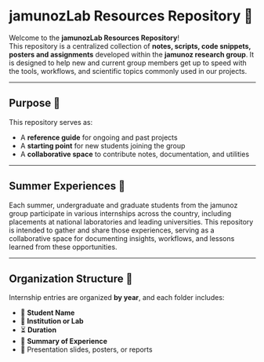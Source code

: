 # jamunozLab Resources Repository 🧪

Welcome to the **jamunozLab Resources Repository**!  
This repository is a centralized collection of **notes, scripts, code snippets, posters and assignments** developed within the **jamunoz research group**. It is designed to help new and current group members get up to speed with the tools, workflows, and scientific topics commonly used in our projects.

---

## Purpose 📘

This repository serves as:

- A **reference guide** for ongoing and past projects  
- A **starting point** for new students joining the group  
- A **collaborative space** to contribute notes, documentation, and utilities

---
## Summer Experiences 🌴

Each summer, undergraduate and graduate students from the jamunoz group participate in various internships across the country, including placements at national laboratories and leading universities.
This repository is intended to gather and share those experiences, serving as a collaborative space for documenting insights, workflows, and lessons learned from these opportunities.

---
## Organization Structure 📅

Internship entries are organized **by year**, and each folder includes:

- 📛 **Student Name**
- 📍 **Institution or Lab**
- ⏳ **Duration**
- 📝 **Summary of Experience**
- 📎 Presentation slides, posters, or reports

